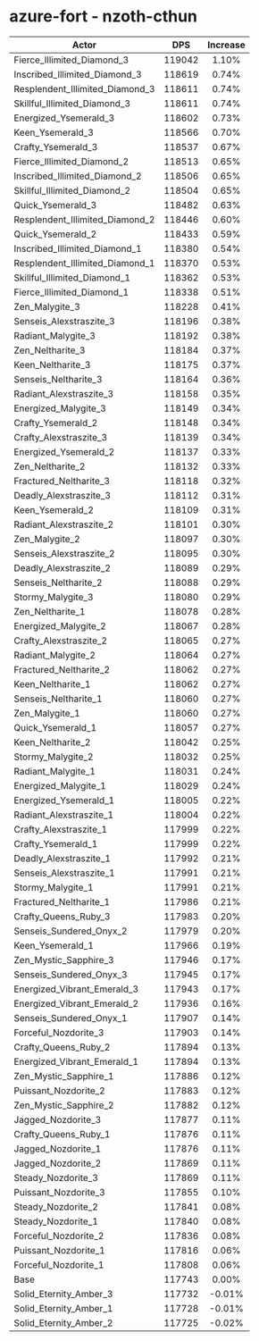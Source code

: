 # azure-fort - nzoth-cthun
| Actor | DPS | Increase |
|---|:---:|:---:|
|Fierce_Illimited_Diamond_3|119042|1.10%|
|Inscribed_Illimited_Diamond_3|118619|0.74%|
|Resplendent_Illimited_Diamond_3|118611|0.74%|
|Skillful_Illimited_Diamond_3|118611|0.74%|
|Energized_Ysemerald_3|118602|0.73%|
|Keen_Ysemerald_3|118566|0.70%|
|Crafty_Ysemerald_3|118537|0.67%|
|Fierce_Illimited_Diamond_2|118513|0.65%|
|Inscribed_Illimited_Diamond_2|118506|0.65%|
|Skillful_Illimited_Diamond_2|118504|0.65%|
|Quick_Ysemerald_3|118482|0.63%|
|Resplendent_Illimited_Diamond_2|118446|0.60%|
|Quick_Ysemerald_2|118433|0.59%|
|Inscribed_Illimited_Diamond_1|118380|0.54%|
|Resplendent_Illimited_Diamond_1|118370|0.53%|
|Skillful_Illimited_Diamond_1|118362|0.53%|
|Fierce_Illimited_Diamond_1|118338|0.51%|
|Zen_Malygite_3|118228|0.41%|
|Senseis_Alexstraszite_3|118196|0.38%|
|Radiant_Malygite_3|118192|0.38%|
|Zen_Neltharite_3|118184|0.37%|
|Keen_Neltharite_3|118175|0.37%|
|Senseis_Neltharite_3|118164|0.36%|
|Radiant_Alexstraszite_3|118158|0.35%|
|Energized_Malygite_3|118149|0.34%|
|Crafty_Ysemerald_2|118148|0.34%|
|Crafty_Alexstraszite_3|118139|0.34%|
|Energized_Ysemerald_2|118137|0.33%|
|Zen_Neltharite_2|118132|0.33%|
|Fractured_Neltharite_3|118118|0.32%|
|Deadly_Alexstraszite_3|118112|0.31%|
|Keen_Ysemerald_2|118109|0.31%|
|Radiant_Alexstraszite_2|118101|0.30%|
|Zen_Malygite_2|118097|0.30%|
|Senseis_Alexstraszite_2|118095|0.30%|
|Deadly_Alexstraszite_2|118089|0.29%|
|Senseis_Neltharite_2|118088|0.29%|
|Stormy_Malygite_3|118080|0.29%|
|Zen_Neltharite_1|118078|0.28%|
|Energized_Malygite_2|118067|0.28%|
|Crafty_Alexstraszite_2|118065|0.27%|
|Radiant_Malygite_2|118064|0.27%|
|Fractured_Neltharite_2|118062|0.27%|
|Keen_Neltharite_1|118062|0.27%|
|Senseis_Neltharite_1|118060|0.27%|
|Zen_Malygite_1|118060|0.27%|
|Quick_Ysemerald_1|118057|0.27%|
|Keen_Neltharite_2|118042|0.25%|
|Stormy_Malygite_2|118032|0.25%|
|Radiant_Malygite_1|118031|0.24%|
|Energized_Malygite_1|118029|0.24%|
|Energized_Ysemerald_1|118005|0.22%|
|Radiant_Alexstraszite_1|118004|0.22%|
|Crafty_Alexstraszite_1|117999|0.22%|
|Crafty_Ysemerald_1|117999|0.22%|
|Deadly_Alexstraszite_1|117992|0.21%|
|Senseis_Alexstraszite_1|117991|0.21%|
|Stormy_Malygite_1|117991|0.21%|
|Fractured_Neltharite_1|117986|0.21%|
|Crafty_Queens_Ruby_3|117983|0.20%|
|Senseis_Sundered_Onyx_2|117979|0.20%|
|Keen_Ysemerald_1|117966|0.19%|
|Zen_Mystic_Sapphire_3|117946|0.17%|
|Senseis_Sundered_Onyx_3|117945|0.17%|
|Energized_Vibrant_Emerald_3|117943|0.17%|
|Energized_Vibrant_Emerald_2|117936|0.16%|
|Senseis_Sundered_Onyx_1|117907|0.14%|
|Forceful_Nozdorite_3|117903|0.14%|
|Crafty_Queens_Ruby_2|117894|0.13%|
|Energized_Vibrant_Emerald_1|117894|0.13%|
|Zen_Mystic_Sapphire_1|117886|0.12%|
|Puissant_Nozdorite_2|117883|0.12%|
|Zen_Mystic_Sapphire_2|117882|0.12%|
|Jagged_Nozdorite_3|117877|0.11%|
|Crafty_Queens_Ruby_1|117876|0.11%|
|Jagged_Nozdorite_1|117876|0.11%|
|Jagged_Nozdorite_2|117869|0.11%|
|Steady_Nozdorite_3|117869|0.11%|
|Puissant_Nozdorite_3|117855|0.10%|
|Steady_Nozdorite_2|117841|0.08%|
|Steady_Nozdorite_1|117840|0.08%|
|Forceful_Nozdorite_2|117836|0.08%|
|Puissant_Nozdorite_1|117816|0.06%|
|Forceful_Nozdorite_1|117808|0.06%|
|Base|117743|0.00%|
|Solid_Eternity_Amber_3|117732|-0.01%|
|Solid_Eternity_Amber_1|117728|-0.01%|
|Solid_Eternity_Amber_2|117725|-0.02%|
